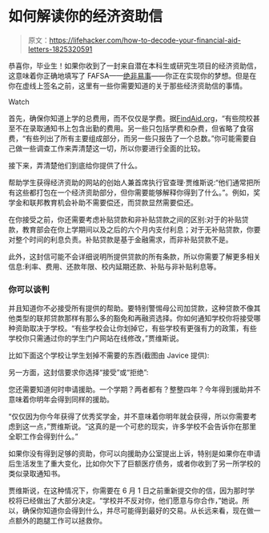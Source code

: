 # 如何解读你的经济资助信

> 原文：<https://lifehacker.com/how-to-decode-your-financial-aid-letters-1825320591>

恭喜你，毕业生！如果你收到了一封来自潜在本科生或研究生项目的经济资助信，这意味着你正确地填写了 FAFSA——[绝非易事](https://twocents.lifehacker.com/it-s-harder-than-ever-to-apply-for-student-aid-here-s-1793544567)——你正在实现你的梦想。但是在你在虚线上签名之前，这里有一些你需要知道的关于那些经济资助信的事情。

Watch

首先，确保你知道上学的总费用，而不仅仅是学费。据[FindAid.org](http://www.finaid.org/fafsa/awardletters.phtml)，“有些院校甚至不在录取通知书上包含出勤的费用。另一些只包括学费和杂费，但省略了食宿费，“有些列出了所有主要组成部分，而另一些只报告了一个总数。”你可能需要自己做一些调查工作来弄清楚这一切，所以你要进行全面的比较。

接下来，弄清楚他们到底给你提供了什么。

帮助学生获得经济资助的网站的创始人兼首席执行官查理·贾维斯说:“他们通常把所有这些都打包在一个经济资助部分，但你需要能够解释你得到了什么。”。例如，奖学金和联邦教育机会补助不需要偿还，而贷款显然需要偿还。

在你接受之前，你还需要考虑补贴贷款和非补贴贷款之间的区别:对于的补贴贷款，教育部会在你上学期间以及之后的六个月内支付利息；对于无补贴贷款，你要对整个时间的利息负责。补贴贷款是基于金融需求，而非补贴贷款不是。

此外，这封信可能不会详细说明所提供贷款的所有条款，所以你需要了解更多相关信息:利率、费用、还款年限、校内延期还款、补贴与非补贴利息等。

### 你可以谈判

并且知道你不必接受所有提供的帮助。要特别警惕母公司加贷款，这种贷款不像其他类型的联邦贷款那样有那么多的豁免和再融资选择。你如何通知学校你将接受哪种资助取决于学校。“有些学校会让你划掉它，有些学校有更强有力的政策，有些学校你只需通过你的学生门户网站在线修改，”贾维斯说。

比如下面这个学校让学生划掉不需要的东西(截图由 Javice 提供):

另一方面，这封信要求你选择“接受”或“拒绝”:

您还需要知道何时申请援助。一个学期？两者都有？整整四年？今年得到援助并不意味着你明年会得到同样的援助。

“仅仅因为你今年获得了优秀奖学金，并不意味着你明年就会获得，所以你需要考虑到这一点，”贾维斯说。“这真的是一个可悲的现实，许多学校不会告诉你在那里全职工作会得到什么。”

如果你没有得到足够的资助，你可以向援助办公室提出上诉，特别是如果你在申请后生活发生了重大变化，比如你欠下了巨额医疗债务，或者你收到了另一所学校的类似录取通知书。

贾维斯说，在这种情况下，你需要在 6 月 1 日之前重新提交你的信，因为那时学校将已经做出了大部分决定。“学校并不反对你，他们愿意与你合作，”她说。所以，确保你知道你会得到什么，并尽可能得到最好的交易。从长远来看，现在做一点额外的跑腿工作可以拯救你。